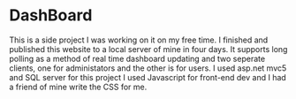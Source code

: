 # DashBoard
This is a side project I was working on it on my free time. I finished and published this website to a local server of mine in four days. It supports long polling as a method of real time dashboard updating and two seperate clients, one for administators and the other is for users.  I used asp.net mvc5 and SQL server for this project
I used Javascript for front-end dev and I had a friend of mine write the CSS for me.
